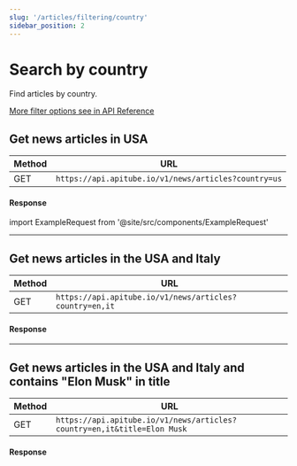 ```yaml
---
slug: '/articles/filtering/country'
sidebar_position: 2
---
```


# Search by country

Find articles by country.

[More filter options see in API Reference](/api-reference/get-news-articles)

## Get news articles in USA

| Method | URL                                              |
|--------|--------------------------------------------------|
| GET    | `https://api.apitube.io/v1/news/articles?country=us` |

#### Response
import ExampleRequest from '@site/src/components/ExampleRequest'

<ExampleRequest url="https://api.apitube.io/v1/news/articles?country=us"></ExampleRequest>

---

## Get news articles in the USA and Italy

| Method | URL                                                 |
|--------|-----------------------------------------------------|
| GET    | `https://api.apitube.io/v1/news/articles?country=en,it` |

#### Response

<ExampleRequest url="https://api.apitube.io/v1/news/articles?limit=2&country=us,it"></ExampleRequest>

---

## Get news articles in the USA and Italy and contains "Elon Musk" in title

| Method | URL                                                                 |
|--------|---------------------------------------------------------------------|
| GET    | `https://api.apitube.io/v1/news/articles?country=en,it&title=Elon Musk` |

#### Response

<ExampleRequest url="https://api.apitube.io/v1/news/articles?limit=2&country=us,it&title=Elon Musk"></ExampleRequest>
